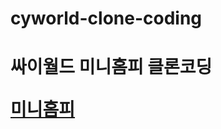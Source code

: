 # cyworld-clone-coding
<h1> 싸이월드 미니홈피 클론코딩


[미니홈피](https://lunar0926.github.io/cyworld-clone-coding/index.html)

